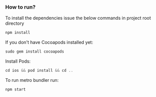 ### How to run?
To install the dependencies issue the below commands in project root directory
```javascript
npm install
``` 
If you don't have Cocoapods installed yet:
```javascript
sudo gem install cocoapods
```
Install Pods:
```javascript
cd ios && pod install && cd ..
```

To run metro bundler run:
```javascript
npm start
```
